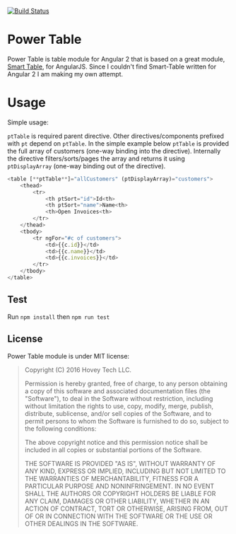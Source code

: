 [![Build Status](https://travis-ci.org/hoveytech/ng2-power-table.svg?branch=master)](https://travis-ci.org/hoveytech/ng2-power-table)

# Power Table

Power Table is table module for Angular 2 that is based on a great module, [Smart Table](https://github.com/lorenzofox3/Smart-Table), for AngularJS. Since I couldn't find Smart-Table written for Angular 2 I am making my own attempt.

# Usage

Simple usage:

`ptTable` is required parent directive. Other directives/components prefixed with `pt` depend on `ptTable`. In the simple example below `ptTable` is provided the full array of customers (one-way binding into the directive). Internally the directive filters/sorts/pages the array and returns it using `ptDisplayArray` (one-way binding out of the directive).

```javascript
<table [**ptTable**]="allCustomers" (ptDisplayArray)="customers">
    <thead>
        <tr>
            <th ptSort="id">Id<th>
            <th ptSort="name">Name<th>
            <th>Open Invoices<th>
        </tr>
    </thead>
    <tbody>
        <tr ngFor="#c of customers">
            <td>{{c.id}}</td>
            <td>{{c.name}}</td>
            <td>{{c.invoices}}</td>
        </tr>
    </tbody>
</table>
```

## Test

Run `npm install` then `npm run test`

## License

Power Table module is under MIT license:

> Copyright (C) 2016 Hovey Tech LLC.
>
> Permission is hereby granted, free of charge, to any person
> obtaining a copy of this software and associated documentation files
> (the "Software"), to deal in the Software without restriction,
> including without limitation the rights to use, copy, modify, merge,
> publish, distribute, sublicense, and/or sell copies of the Software,
> and to permit persons to whom the Software is furnished to do so,
> subject to the following conditions:
>
> The above copyright notice and this permission notice shall be
> included in all copies or substantial portions of the Software.
>
> THE SOFTWARE IS PROVIDED "AS IS", WITHOUT WARRANTY OF ANY KIND,
> EXPRESS OR IMPLIED, INCLUDING BUT NOT LIMITED TO THE WARRANTIES OF
> MERCHANTABILITY, FITNESS FOR A PARTICULAR PURPOSE AND
> NONINFRINGEMENT. IN NO EVENT SHALL THE AUTHORS OR COPYRIGHT HOLDERS
> BE LIABLE FOR ANY CLAIM, DAMAGES OR OTHER LIABILITY, WHETHER IN AN
> ACTION OF CONTRACT, TORT OR OTHERWISE, ARISING FROM, OUT OF OR IN
> CONNECTION WITH THE SOFTWARE OR THE USE OR OTHER DEALINGS IN THE
> SOFTWARE.
